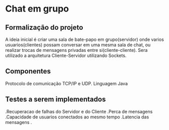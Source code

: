 # Chat em grupo

## Formalização do projeto

A ideia inicial é criar uma sala de bate-papo em grupo(servidor) onde varios usuarios(clientes) possam conversar em uma mesma sala de chat, ou realizar trocas de mensagens privadas entre si(cliente-cliente). Sera utilizado a arquitetura Cliente-Servidor utilizando Sockets.

## Componentes 

Protocolo de comunicação TCP/IP e UDP.
Linguagem Java

## Testes a serem implementados

.Recuperacao de falhas do Servidor e do Cliente
.Perca de mensagens
.Capacidade de usuarios conectados ao mesmo tempo
.Latencia das mensagens
.
